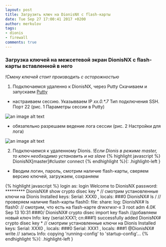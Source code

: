 ```yaml
---
layout: post
title: Загрузить ключ на DionisNX c flash-карты
date: Tue Sep 27 17:00:41 2017 +0200
author: merkulov
tags:
- dionis
- firewall
comments: true
---
```

### Загрузка ключей на межсетевой экран DionisNX с flash-карты вставленной в него

*!Смену ключей стоит производить с осторожностью*

1. Подключаемся удаленно к DionisNX, через Putty
Cкачиваем и запускаем [Putty](http://www.putty.org/)
- настраиваем сессию. Указывваем IP _xx.0.*.7_ Тип подключения SSH. Порт 22 (рис. 1 Параметры сессии в Putty) 

![an image alt text](http://merkulovmx.github.io/images/9image1.jpg "рис. 1 Параметры сессии в Putty")

- обязательно разрешаем ведение лога сессии (рис. 2 Настройки для лога)

![an image alt text](http://merkulovmx.github.io/images/9image2.jpg "рис. 2 Настройки для лога")

2. Подключаемся к удаленному Dionis.
*!Если Dionis в режиме master, то ключ необходимо установить и на slave*
{% highlight javascript %}
DionisNX[master]#cluster connect
{% endhighlight %}{: .highlight-left }

- Вводим логин, пароль, смотрим наличие flash-карты, сверяем версию ключей, загружаем, сохраняем

{% highlight javascript %}
login as: login
Welcome to DionisNX
 password: *********
DionisNX# show crypto disec key *  // смотрим установленные ключи на Dionis
Installed keys:
Serial: XXX0 , locals: ###0
DionisNX# ls /  // проверяем наличие flash-карты
flash0:
file:
share:
log:
DionisNX# ls flash0: // смотрим, что есть на flash-карте
drwxrwxr-x    3 root     adm         4.0K Sep 13 10:31 ###0/
DionisNX# crypto disec import key flash //добавляем новый ключ
Info: key (serial:XXX1; cn:###1) successfully added
DionisNX# crypto disec key * // смотрим установленные ключи на Dionis
Installed keys:
Serial: XXX0 , locals: ###0
Serial: XXX1 , locals: ###1
@DionisNX# write // запись
Info: copying 'running-config' to 'startup-config'...
{% endhighlight %}{: .highlight-left }
